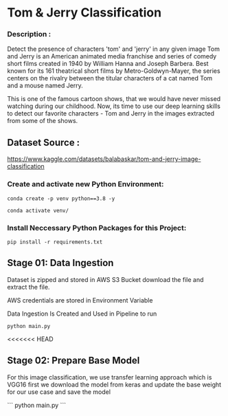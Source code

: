 # Tom & Jerry Classification 

### Description :
Detect the presence of characters 'tom' and 'jerry' in any given image
Tom and Jerry is an American animated media franchise and series of comedy short films created in 1940 by William Hanna and Joseph Barbera. Best known for its 161 theatrical short films by Metro-Goldwyn-Mayer, the series centers on the rivalry between the titular characters of a cat named Tom and a mouse named Jerry.

This is one of the famous cartoon shows, that we would have never missed watching during our childhood. Now, its time to use our deep learning skills to detect our favorite characters - Tom and Jerry in the images extracted from some of the shows.

## Dataset Source :
https://www.kaggle.com/datasets/balabaskar/tom-and-jerry-image-classification

### Create and activate  new Python Environment:
```
conda create -p venv python==3.8 -y
``` 

```
conda activate venv/
```

### Install Neccessary Python Packages for this Project:

```
pip install -r requirements.txt
```

## Stage 01: Data Ingestion

<p>Dataset is zipped and stored in AWS S3 Bucket download the file and extract the file.</p>
<p>AWS credentials are stored in Environment Variable </p>
<p>Data Ingestion Is Created and Used in Pipeline to run </p>

```
python main.py
```
<<<<<<< HEAD

## Stage 02: Prepare Base Model
<p> For this image classification, we use transfer learning approach which is VGG16 first we download the model from keras and update the base weight for our use case and save the model
</p>
```
python main.py
```
